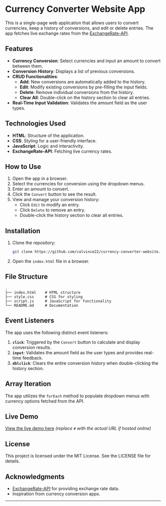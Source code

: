 # Currency Converter Website App

This is a single-page web application that allows users to convert currencies, keep a history of conversions, and edit or delete entries. The app fetches live exchange rates from the [ExchangeRate-API](https://www.exchangerate-api.com/).

## Features

- **Currency Conversion**: Select currencies and input an amount to convert between them.
- **Conversion History**: Displays a list of previous conversions.
- **CRUD Functionalities**:
  - **Add**: New conversions are automatically added to the history.
  - **Edit**: Modify existing conversions by pre-filling the input fields.
  - **Delete**: Remove individual conversions from the history.
  - **Clear All**: Double-click on the history section to clear all entries.
- **Real-Time Input Validation**: Validates the amount field as the user types.

## Technologies Used

- **HTML**: Structure of the application.
- **CSS**: Styling for a user-friendly interface.
- **JavaScript**: Logic and interactivity.
- **ExchangeRate-API**: Fetching live currency rates.

## How to Use

1. Open the app in a browser.
2. Select the currencies for conversion using the dropdown menus.
3. Enter an amount to convert.
4. Click the `Convert` button to see the result.
5. View and manage your conversion history:
   - Click `Edit` to modify an entry.
   - Click `Delete` to remove an entry.
   - Double-click the history section to clear all entries.

## Installation

1. Clone the repository:
   ```bash
   git clone https://github.com/calvince22/currency-converter-website.git
   ```
2. Open the `index.html` file in a browser.

## File Structure

```
.
├── index.html    # HTML structure
├── style.css     # CSS for styling
├── script.js     # JavaScript for functionality
└── README.md     # Documentation
```

## Event Listeners

The app uses the following distinct event listeners:

1. **`click`**: Triggered by the `Convert` button to calculate and display conversion results.
2. **`input`**: Validates the amount field as the user types and provides real-time feedback.
3. **`dblclick`**: Clears the entire conversion history when double-clicking the history section.

## Array Iteration

The app utilizes the `forEach` method to populate dropdown menus with currency options fetched from the API.

## Live Demo

[View the live demo here](#) *(replace `#` with the actual URL if hosted online)*

## License

This project is licensed under the MIT License. See the LICENSE file for details.

## Acknowledgments

- [ExchangeRate-API](https://www.exchangerate-api.com/) for providing exchange rate data.
- Inspiration from currency conversion apps.

---


